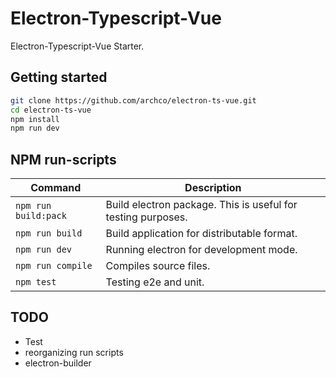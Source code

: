 # Electron-Typescript-Vue

Electron-Typescript-Vue Starter.

## Getting started

``` sh
git clone https://github.com/archco/electron-ts-vue.git
cd electron-ts-vue
npm install
npm run dev
```

## NPM run-scripts

| Command | Description |
| ------- | ----------- |
| `npm run build:pack` | Build electron package. This is useful for testing purposes. |
| `npm run build` | Build application for distributable format. |
| `npm run dev` | Running electron for development mode. |
| `npm run compile` | Compiles source files. |
| `npm test` | Testing e2e and unit. |

## TODO

- Test
- reorganizing run scripts
- electron-builder
